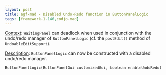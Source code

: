 ```yaml
---
layout: post
title: agf-mad - Disabled Undo-Redo function in ButtonPanelLogic
tags: [framework-1-146,codjo-mad]
---
```

<u>Context</u>:
```WaitingPanel``` can deadlock when used in conjunction with the undo/redo manager of ```ButtonPanelLogic``` (cf. the ```postEdit()``` method of ```UndoableEditSupport```).

<u>Description</u>:
```ButtonPanelLogic``` can now be constructed with a disabled undo/redo manager.

```
ButtonPanelLogic(ButtonPanelGui customizedGui, boolean enableUndoRedo)
```
